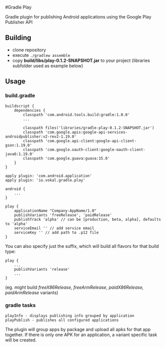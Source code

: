 #Gradle Play

Gradle plugin for publishing Android applications using the Google Play Publisher API

## Building

- clone repository
- execute `./gradlew assemble`
- copy __build/libs/play-0.1.2-SNAPSHOT.jar__ to your project (libraries subfolder used as example below)

## Usage

### build.gradle
````
buildscript {
    dependencies {
        classpath 'com.android.tools.build:gradle:1.0.0'
        ...
        
        classpath files('libraries/gradle-play-0.1.2-SNAPSHOT.jar')
        classpath 'com.google.apis:google-api-services-androidpublisher:v2-rev2-1.19.0'
        classpath 'com.google.api-client:google-api-client-gson:1.19.0'
        classpath 'com.google.oauth-client:google-oauth-client-java6:1.19.0'
        classpath 'com.google.guava:guava:15.0'
    }
}

apply plugin: 'com.android.application'
apply plugin: 'io.vokal.gradle.play'

android {
    ...
}

play {
    applicationName "Company-AppName/1.0"
    publishVariants 'freeRelease', 'paidRelease'
    publishTrack 'alpha' // can be [production, beta, alpha], defaults to 'alpha'
    serviceEmail '' // add service email
    serviceKey '' // add path to .p12 file
}
````

You can also specify just the suffix, which will build all flavors for that build type:

````
play {
    ...
    publishVariants 'release'
    ...
}
````
(eg. might build _freeX86Release, freeArmRelease, paidX86Release, paidArmRelease_ variants)

### gradle tasks
````
playInfo - displays publishing info grouped by application
playPublish - publishes all configured applications
````
The plugin will group apps by package and upload all apks for that app together.
If there is only one APK for an application, a variant specific task will be created.